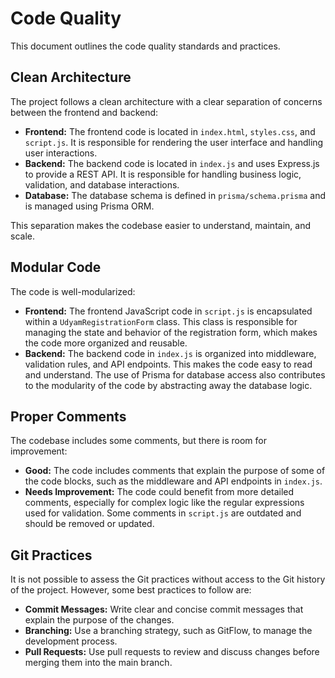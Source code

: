 # Code Quality

This document outlines the code quality standards and practices.

## Clean Architecture

The project follows a clean architecture with a clear separation of concerns between the frontend and backend:

-   **Frontend:** The frontend code is located in `index.html`, `styles.css`, and `script.js`. It is responsible for rendering the user interface and handling user interactions.
-   **Backend:** The backend code is located in `index.js` and uses Express.js to provide a REST API. It is responsible for handling business logic, validation, and database interactions.
-   **Database:** The database schema is defined in `prisma/schema.prisma` and is managed using Prisma ORM.

This separation makes the codebase easier to understand, maintain, and scale.

## Modular Code

The code is well-modularized:

-   **Frontend:** The frontend JavaScript code in `script.js` is encapsulated within a `UdyamRegistrationForm` class. This class is responsible for managing the state and behavior of the registration form, which makes the code more organized and reusable.
-   **Backend:** The backend code in `index.js` is organized into middleware, validation rules, and API endpoints. This makes the code easy to read and understand. The use of Prisma for database access also contributes to the modularity of the code by abstracting away the database logic.

## Proper Comments

The codebase includes some comments, but there is room for improvement:

-   **Good:** The code includes comments that explain the purpose of some of the code blocks, such as the middleware and API endpoints in `index.js`.
-   **Needs Improvement:** The code could benefit from more detailed comments, especially for complex logic like the regular expressions used for validation. Some comments in `script.js` are outdated and should be removed or updated.

## Git Practices

It is not possible to assess the Git practices without access to the Git history of the project. However, some best practices to follow are:

-   **Commit Messages:** Write clear and concise commit messages that explain the purpose of the changes.
-   **Branching:** Use a branching strategy, such as GitFlow, to manage the development process.
-   **Pull Requests:** Use pull requests to review and discuss changes before merging them into the main branch.
